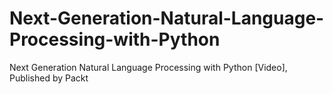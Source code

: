 # Next-Generation-Natural-Language-Processing-with-Python
Next Generation Natural Language Processing with Python [Video], Published by Packt
